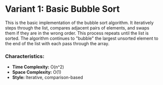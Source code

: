 # Variant 1: Basic Bubble Sort

This is the basic implementation of the bubble sort algorithm. It iteratively steps through the list, compares adjacent pairs of elements, and swaps them if they are in the wrong order. This process repeats until the list is sorted. The algorithm continues to "bubble" the largest unsorted element to the end of the list with each pass through the array.

### Characteristics:
- **Time Complexity:** O(n^2)
- **Space Complexity:** O(1)
- **Style:** Iterative, comparison-based
